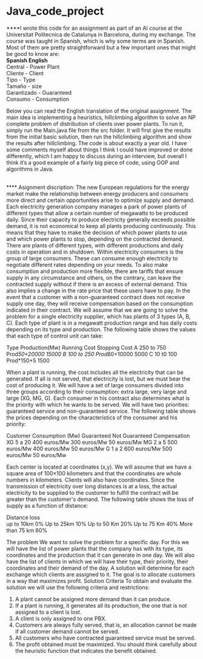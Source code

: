 # Java_code_project <br>

****I wrote this code for an assignment as part of an AI course at the Universitat Politecnica de Catalunya in Barcelona, during my exchange. The course was taught in Spanish, which is why some terms are in Spanish. Most of them are pretty straightforward  but a few important ones that might be good to know are:
<br> 
**Spanish		English** <br>
Central	-	Power Plant <br>
Cliente	-	Client <br>
Tipo	-	Type <br>
Tamaño	-	size <br>
Garantizado -	Guaranteed <br>
Consumo	-	Consumption  <br>

Below you can read the English translation of the original assignment. The main idea is implementing a heuristics, hillclimbing algorithm to solve an NP complete problem of distribution of clients over power plants.
To run it, simply run the Main.java file from the src folder. It will first give the results from the initial basic solution, then run the hillclimbing algorithm and show the results after hillclimbing.
The code is about exactly a year old. I have some comments myself about things I think I could have improved or done differently, which I am happy to discuss during an interview, but overall I think it’s a good example of a fairly big piece of code, using OOP and algorithms in Java. 

<br>
****
Asignment discription:
The new European regulations for the energy market make the relationship between energy producers and consumers more direct and certain opportunities arise to optimize supply and demand. Each electricity generation company manages a park of power plants of different types that allow a certain number of megawatts to be produced daily. Since their capacity to produce electricity generally exceeds possible demand, it is not economical to keep all plants producing continuously. This means that they have to make the decision of which power plants to use and which power plants to stop, depending on the contracted demand. There are plants of different types, with different productions and daily costs in operation and in shutdown. 
Within electricity consumers is the group of large consumers. These can consume enough electricity to negotiate different rates depending on your needs. To also make consumption and production more flexible, there are tariffs that ensure supply in any circumstance and others, on the contrary, can leave the contracted supply without if there is an excess of external demand. This also implies a change in the rate price that these users have to pay. In the event that a customer with a non-guaranteed contract does not receive supply one day, they will receive compensation based on the consumption indicated in their contract. 
We will assume that we are going to solve the problem for a single electricity supplier, which has plants of 3 types (A, B, C). Each type of plant is in a megawatt production range and has daily costs depending on its type and production. The following table shows the values that each type of control unit can take:

Type		Production(Mw)	Running Cost		Stopping Cost
A		      250 to 750 		Prod*50+20000		15000
B		      100 to 250 		Prod*80+10000 	5000
C		      10 t0 100		  Prod*150+5 		  1500

When a plant is running, the cost includes all the electricity that can be generated. If all is not served, that electricity is lost, but we must bear the cost of producing it. 
We will have a set of large consumers divided into three groups according to their consumption: extra large, very large and large (XG, MG, G). Each consumer in his contract also determines what is the priority with which he wants to be served. We will have two priorities: guaranteed service and non-guaranteed service. The following table shows the prices depending on the characteristics of the consumer and his priority: 

Customer 	Consumption (Mw)	Guaranteed 	  Not Guaranteed 	Compensation 
XG 		    5 a 20  			    400 euros/Mw 	300 euros/Mw 	  50 euros/Mw 
MG 		    2 a 5 	 		  	  500 euros/Mw 	400 euros/Mw 	  50 euros/Mw 
G 		    1 a 2 				    600 euros/Mw 	500 euros/Mw 	  50 euros/Mw 

Each center is located at coordinates (x,y). We will assume that we have a square area of 100×100 kilometers and that the coordinates are whole numbers in kilometers. Clients will also have coordinates. Since the transmission of electricity over long distances is at a loss, the actual electricity to be supplied to the customer to fulfill the contract will be greater than the customer's demand. The following table shows the loss of supply as a function of distance: 

Distance 		      loss  
up to 10km		    0%
Up to 25km 		    10% 
Up to 50 Km 	    20% 
Up to 75 Km 	    40% 
More than 75 km   60% 

The problem 
We want to solve the problem for a specific day. For this we will have the list of power plants that the company has with its type, its 
coordinates and the production that it can generate in one day. We will also have the list of clients in which we will have their type, their priority,  their coordinates and their demand of the day. 
A solution will determine for each exchange which clients are assigned to it. The goal is to allocate customers in a way that maximizes profit. 
Solution Criteria 
To obtain and evaluate the solution we will use the following criteria and restrictions: 
1. A plant cannot be assigned more demand than it can produce. 
2. If a plant is running, it generates all its production, the one that is not assigned to a client is lost. 
3. A client is only assigned to one PBX. 
4. Customers are always fully served, that is, an allocation cannot be made if all customer demand cannot be served. 
5. All customers who have contracted guaranteed service must be served. 
6. The profit obtained must be maximized. 
You should think carefully about the heuristic function that indicates the benefit obtained. 





